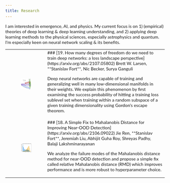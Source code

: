 ```yaml
---
title: Research
---
```


I am interested in emergence, AI, and physics. My current focus is on 1) (empirical) theories of deep learning & deep learning understanding, and 2) applying deep learning methods to the physical sciences, especially astrophysics and quantum. I'm especially keen on neural network scaling & its benefits.

<style type="text/css">
    /* Color scheme stolen from Sergey Karayev */
    a {
    color: #1772d0;
    text-decoration:none;
    }
    a:focus, a:hover {
    color: #f09228;
    text-decoration:none;
    }
    body,td,th,tr,p,a {
    font-family: 'Lato', Verdana, Helvetica, sans-serif;
    font-size: 14px
    }
    strong {
    font-family: 'Lato', Verdana, Helvetica, sans-serif;
    font-size: 14px;
    }
    heading {
    font-family: 'Lato', Verdana, Helvetica, sans-serif;
    font-size: 22px;
    }
    papertitle {
    font-family: 'Lato', Verdana, Helvetica, sans-serif;
    font-size: 14px;
    font-weight: 700
    }
    name {
    font-family: 'Lato', Verdana, Helvetica, sans-serif;
    font-size: 32px;
    }
    .one
    {
    width: 200px;
    height: 200px;
    position: relative;
    }
    .one img {
	    display: block;
	    width: 100%;
	    height: auto;
    }
    .fun
    {
    width: 200px;
    height: 200px;
    position: relative;
    }
    .fun img {
	    display: block;
	    width: auto;
	    height: 100%;
    }
    .two
    {
    width: 100px;
    height: 100px;
    position: absolute;
    transition: opacity .2s ease-in-out;
    -moz-transition: opacity .2s ease-in-out;
    -webkit-transition: opacity .2s ease-in-out;
    }
    .fade {
     transition: opacity .2s ease-in-out;
     -moz-transition: opacity .2s ease-in-out;
     -webkit-transition: opacity .2s ease-in-out;
    }
    span.highlight {
        background-color: #ffffd0;
    }
  </style>

<table>

<tr>
<td width="25%">
<img src="/images/subspaces.png" alt="arxiv.org/abs/2107.05802" style="width:30%;float:left;margin:0em 0em 0em 3em">
</td>

<td width="75%" valign="top">
### [19. How many degrees of freedom do we need to train deep networks: a loss landscape perspective](https://arxiv.org/abs/2107.05802)
Brett W. Larsen, **Stanislav Fort**, Nic Becker, Surya Ganguli


Deep neural networks are capable of training and generalizing well in many low-dimensional manifolds in their weights.  We explain this phenomenon by first examining the success probability of hitting a training loss sublevel set when training within a random subspace of a given training dimensionality using Gordon's escape theorem.
</td>
</tr>

<tr>
<td width="25%">
<img src="/images/maha_ratio.jpg" alt="arxiv.org/abs/2107.05802" style="width:30%;float:left;margin:0em 0em 0em 3em">
</td>

<td width="75%" valign="top">
### [18. A Simple Fix to Mahalanobis Distance for Improving Near-OOD Detection](https://arxiv.org/abs/2106.09022)
Jie Ren, **Stanislav Fort**, Jeremiah Liu, Abhijit Guha Roy, Shreyas Padhy, Balaji Lakshminarayanan

We analyze the failure modes of the Mahalanobis distance method for near-OOD detection and propose a simple fix called relative Mahalanobis distance (RMD) which improves performance and is more robust to hyperparameter choice.
</td>
</tr>

</table>
